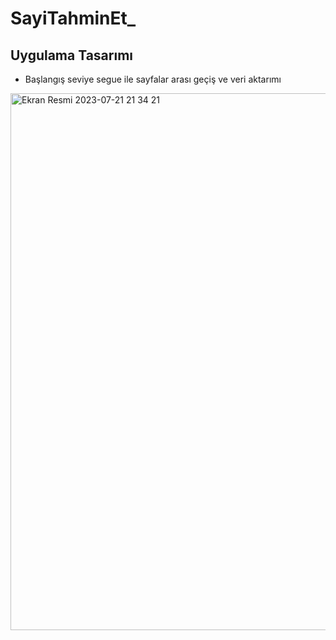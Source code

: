 # SayiTahminEt_
<b><h2>Uygulama Tasarımı</h2></b> 
- Başlangış seviye segue ile sayfalar arası geçiş ve veri aktarımı

<img width="859" alt="Ekran Resmi 2023-07-21 21 34 21" src="https://github.com/duman011/SayiTahminEt_/assets/81991720/e430744e-26e3-4432-8dc4-6f52aa6418ac">


